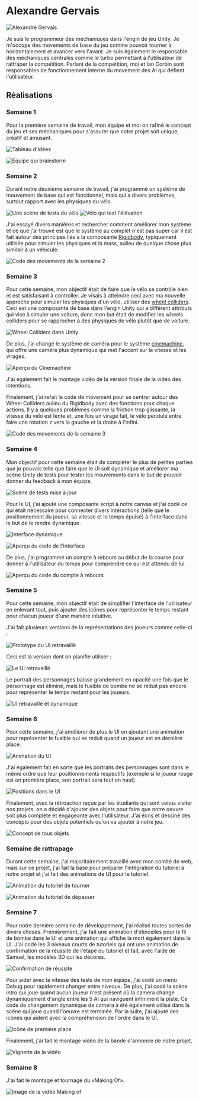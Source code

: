 # Alexandre Gervais
![Alexandre Gervais](../img/alexandre_gervais.webp)

Je suis le programmeur des méchaniques dans l'engin de jeu Unity. Je m'occupe des movements de base du jeu comme pouvoir tourner à horizontalement et avancer vers l'avant. Je suis également le responsable des méchaniques centrales comme le turbo permettant à l'utilisateur de rattraper la compétition. Parlant de la compétition, moi et Ian Corbin sont responsables de fonctionnement interne du movement des AI qui défient l'utilisateur.

 ## Réalisations
 <!-- Une image par semaine de la réalisation dont tu es le plus fier avec une légende -->
### Semaine 1
Pour la première semaine de travail, mon équipe et moi on rafiné le concept du jeu et ses méchaniques pour s'assurer que notre projet soit unique, créatif et amusant.

![Tableau d'idées](./img/Semaine_1_Tableau.webp)

![Équipe qui brainstorm](./img/Semaine_1_Équipe.webp)

### Semaine 2
Durant notre deuxième semaine de travail, j'ai programmé un système de mouvement de base qui est fonctionnel, mais qui a divers problèmes, surtout rapport avec les physiques du vélo. 

![Une scène de tests du vélo](./img/Semaine_2_Tests.webp)
![Vélo qui test l'élévation](./img/Semaine_2_Élévation.webp)

J'ai essayé divers manières et rechercher comment améliorer mon système et ce que j'ai trouvé est que le système au complet n'est pas super car il est fait autour des principes liés à la composante [Rigidbody](https://docs.unity3d.com/6000.0/Documentation/ScriptReference/Rigidbody.html), typiquement utilisée pour simuler les physiques et la mass, aulieu de quelque chose plus similair à un véhicule.

![Code des movements de la semaine 2](./img/Semaine_2_Code.webp)

### Semaine 3
Pour cette semaine, mon objectif était de faire que le vélo se contrôle bien et est satisfaisant à controller. Je visais à atteindre ceci avec ma nouvelle approche pour simuler les physiques d'un vélo, utiliser des [wheel colliders](https://docs.unity3d.com/Manual/class-WheelCollider.html). Ceci est une composante de base dans l'engin Unity qui a différent attributs qui vise à simuler une voiture, donc mon but était de modifier les wheels colliders pour se rapprocher à des physiques de vélo plutôt que de voiture.

![Wheel Colliders dans Unity](./img/Semaine_3_Wheel_Colliders.webp)

De plus, j'ai changé le système de caméra pour le système [cinemachine](https://unity.com/fr/features/cinemachine), qui offre une caméra plus dynamique qui met l'accent sur la vitesse et les virages.

![Aperçu du Cinemachine](./img/Semaine_3_Caméra_Dynamique.webp)

J'ai également fait le montage vidéo de la version finale de la vidéo des intentions.

Finalement, j'ai refait le code de movement pour se centrer autour des Wheel Colliders aulieu du Rigidbody avec des fonctions pour chaque actions. Il y a quelques problèmes comme la friction trop glissante, la vitesse du vélo est lente et, une fois un virage fait, le vélo pendule entre faire une rotation z vers la gauche et la droite à l'infini.

![Code des movements de la semaine 3](./img/Semaine_3_Code.webp)

### Semaine 4
Mon objectif pour cette semaine était de complèter le plus de petites parties que je pouvais telle que faire que le UI soit dynamique et améliorer ma scène Unity de tests pour tester les mouvements dans le but de pouvoir donner du feedback à mon équipe.

![Scène de tests mise à jour](./img/Semaine_4_Scene_Tests.webp)

Pour le UI, j'ai ajouté une composante script à notre canvas et j'ai codé ce qui était nécessaire pour connecter divers intéractions (telle que le positionnement du joueur, sa vitesse et le temps épuisé) à l'interface dans le but de le rendre dynamique.

![Interface dynamique](./img/Semaine_4_UI.webp)

![Aperçu du code de l'interface](./img/Semaine_4_Code_UI.webp)

De plus, j'ai programmé un compte à rebours au début de la course pour donner à l'utilisateur du temps pour comprendre ce qui est attendu de lui.

![Aperçu du code du compte à rebours](./img/Semaine_4_Code_Debut_Course.webp)

### Semaine 5
Pour cette semaine, mon objectif était de simplifier l'interface de l'utilisateur en enlevant tout, puis ajouter des icônes pour représenter le temps restant pour chacun joueur d'une manière intuitive.

J'ai fait plusieurs versions de la représentations des joueurs comme celle-ci :

![Prototype du UI retravaillé](./img/Semaine_5_UI_v3.webp)

Ceci est la version dont on planifie utiliser :

![Le UI retravaillé](./img/Semaine_5_UI_v4.webp)

Le portrait des personnages baisse grandement en opacité une fois que le personnage est éliminé, mais le fusible de bombe ne se réduit pas encore pour représenter le temps restant pour les joueurs.

![UI retravaillé et dynamique](./img/Semaine_5_UI_elimination.webp)

### Semaine 6
Pour cette semaine, j'ai améliorer de plus le UI en ajoutant une animation pour représenter le fusible qui se réduit quand un joueur est en dernière place.

![Animation du UI](./img/Semaine_6_UI_animation.webp)

J'ai également fait en sorte que les portraits des personnages sont dans le même ordre que leur positionnements respectifs (exemple si le joueur rouge est en première place, son portrait sera tout en haut)

![Positions dans le UI](./img/Semaine_6_UI_positions.webp)

Finalement, avec la rétroaction reçue par les étudiants qui sont venus visiter nos projets, on a décidé d'ajouter des objets pour faire que notre oeuvre soit plus complète et engageante avec l'utilisateur. J'ai écris et dessiné des concepts pour des objets potentiels qu'on va ajouter à notre jeu.

![Concept de tous objets](./img/Semaine_6_OBJ_concepts.webp)

### Semaine de rattrapage
Durant cette semaine, j'ai majoritairement travaillé avec mon comité de web, mais sur ce projet, j'ai fait la base pour préparer l'intégration du tutoriel à notre projet et j'ai fait des animations de UI pour le tutoriel.

![Animation du tutoriel de tourner](./img/semaine_r_animation02.webp)

![Animation du tutoriel de dépasser](./img/semaine_r_animation03.webp)

### Semaine 7
Pour notre dernière semaine de développement, j'ai réalisé toutes sortes de divers choses. Premièrement, j'ai fait une animation d'étincelles pour le fil de bombe dans le UI et une animation qui affiche la mort également dans le UI. J'ai codé les 3 niveaux courts de tutoriels qui ont une animation de confirmation de la réussite de l'étape du tutoriel et fait, avec l'aide de Samuel, les modèles 3D qui les décores.

![Confirmation de réussite](./img/Semaine_7_checkmark.webp)

Pour aider avec la vitesse des tests de mon équipe, j'ai codé un menu Debug pour rapidement changer entre niveaux. De plus, j'ai codé la scène intro qui joue quand aucun joueur n'est présent où la caméra change dynamiquement d'angle entre les 5 AI qui naviguent infiniment la piste. Ce code de changement dynamique de caméra à été également utilisé dans la scène qui joue quand l'oeuvre est terminée. Par la suite, j'ai ajouté des icônes qui aident avec la compréhension de l'ordre dans le UI.

![Icône de première place](./img/Semaine_7_positions.webp)

Finalement, j'ai fait le montage vidéo de la bande d'annonce de notre projet.

![Vignette de la vidéo](./img/Semaine_7_video.webp)

### Semaine 8
J'ai fait le montage et tournage du «Making Of».

![Image de la vidéo Making of](../../medias/images/c0ndu8_makingOf_thumbnail.webp)
